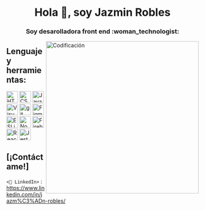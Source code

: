 <h1 align="center">Hola 👋, soy Jazmin Robles</h1>
<h3 align="center">Soy desarolladora front end :woman_technologist:</h3>

<img align="right" alt="Codificación" width="400" src="https://cdn.dribbble.com/users/2646423/screenshots/5507196/computer.gif">

## Lenguaje y herramientas:

<img src="https://img.shields.io/badge/HTML5-282C34?logo=html5&logoColor=E34F26" alt="HTML5 logo" title="HTML5" height="30" /> <img src="https://img.shields.io/badge/CSS3-282C34?logo=css3&logoColor=1572B6" alt="CSS3 logo" title="CSS3" height="30" />
<img src="https://img.shields.io/badge/JavaScript-282C34?logo=javascript&logoColor=F7DF1E" alt="JavaScript logo" title="JavaScript" height="30" />
<img src="https://img.shields.io/badge/VS%20Code-282C34?logo=visual-studio-code&logoColor=007ACC" alt="Visual Studio Code logo" title="Visual Studio Code" height="30" />
<img src="https://img.shields.io/badge/git-282C34?logo=git&logoColor=F05032" alt="git logo" title="git" height="30" />
<img src="https://img.shields.io/badge/Figma-282C34?logo=figma&logoColor=white" alt="Figma" title="Fifma" height="30" />
<img src="https://img.shields.io/badge/ESLint-282C34?logo=eslint&logoColor=4B32C3" alt="ESLint logo" title="ESLint" height="30" />
<img src="https://img.shields.io/badge/Node.js-282C34?logo=node.js&logoColor=339933" alt="Node.js logo" title="Node.js" height="30" /> <img src="https://img.shields.io/badge/Firebase-282C34?logo=firebase&logoColor=FFCA28" alt="Firebase logo" title="Firebase" height="30" /> <img src="https://img.shields.io/badge/React-282C34?logo=react&logoColor=61DAFB" alt="React logo" title="React" height="30" /> <img src="https://img.shields.io/badge/Jest-282C34?logo=jest&logoColor=C21325" alt="Jest logo" title="Jest" height="30" />






## [¡Contáctame!]
`<💼 LinkedIn>` : <https://www.linkedin.com/in/jazm%C3%ADn-robles/>
